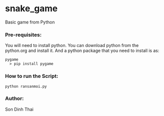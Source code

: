 # snake_game

Basic game from Python

### Pre-requisites:

You will need to install python. You can download python from the python.org and install it.
And a python package that you need to install is as:
 
    pygame
      > pip install pygame

### How to run the Script:
    python ransanmoi.py

### Author:
Son Dinh Thai
